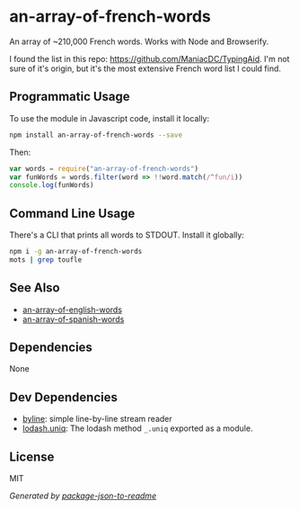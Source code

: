 # an-array-of-french-words

An array of ~210,000 French words. Works with Node and Browserify.

I found the list in this repo: https://github.com/ManiacDC/TypingAid. I'm not
sure of it's origin, but it's the most extensive French word list I could find.

## Programmatic Usage

To use the module in Javascript code, install it locally:

```sh
npm install an-array-of-french-words --save
```

Then:

```js
var words = require("an-array-of-french-words")
var funWords = words.filter(word => !!word.match(/^fun/i))
console.log(funWords)
```

## Command Line Usage

There's a CLI that prints all words to STDOUT. Install it globally:

```sh
npm i -g an-array-of-french-words
mots | grep toufle
```

## See Also

- [an-array-of-english-words](https://github.com/zeke/an-array-of-english-words)
- [an-array-of-spanish-words](https://github.com/zeke/an-array-of-spanish-words)

## Dependencies

None

## Dev Dependencies

- [byline](https://github.com/jahewson/node-byline): simple line-by-line stream reader
- [lodash.uniq](https://github.com/lodash/lodash): The lodash method `_.uniq` exported as a module.

## License

MIT

_Generated by [package-json-to-readme](https://github.com/zeke/package-json-to-readme)_

